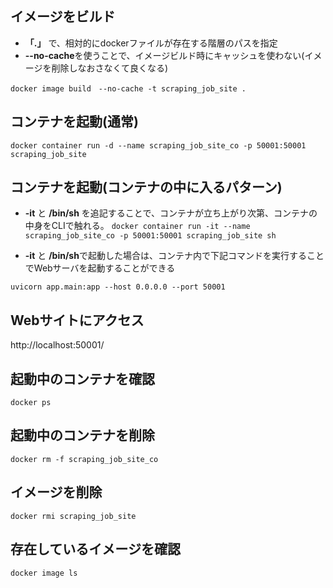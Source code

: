## イメージをビルド
- **「.」** で、相対的にdockerファイルが存在する階層のパスを指定
- **--no-cache**を使うことで、イメージビルド時にキャッシュを使わない(イメージを削除しなおさなくて良くなる)
 
`docker image build　--no-cache -t scraping_job_site .`

## コンテナを起動(通常)

`docker container run -d --name scraping_job_site_co -p 50001:50001 scraping_job_site`

## コンテナを起動(コンテナの中に入るパターン)
-  **-it** と **/bin/sh** を追記することで、コンテナが立ち上がり次第、コンテナの中身をCLIで触れる。
`docker container run -it --name scraping_job_site_co -p 50001:50001 scraping_job_site sh`

- **-it** と **/bin/sh**で起動した場合は、コンテナ内で下記コマンドを実行することでWebサーバを起動することができる

`uvicorn app.main:app --host 0.0.0.0 --port 50001`

## Webサイトにアクセス

http://localhost:50001/

## 起動中のコンテナを確認
`docker ps`

## 起動中のコンテナを削除
`docker rm -f scraping_job_site_co`

## イメージを削除
`docker rmi scraping_job_site`

## 存在しているイメージを確認
`docker image ls`
